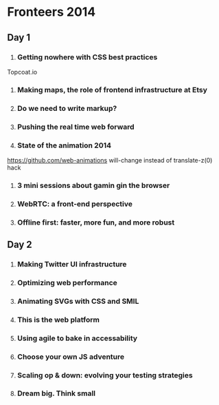 # Fronteers 2014

## Day 1
1. ### Getting nowhere with CSS best practices
Topcoat.io

1. ### Making maps, the role of frontend infrastructure at Etsy


1. ### Do we need to write markup?


1. ### Pushing the real time web forward


1. ### State of the animation 2014
https://github.com/web-animations
will-change instead of translate-z(0) hack

1. ### 3 mini sessions about gamin gin the browser


1. ### WebRTC: a front-end perspective


1. ### Offline first: faster, more fun, and more robust


## Day 2
1. ### Making Twitter UI infrastructure


1. ### Optimizing web performance


1. ### Animating SVGs with CSS and SMIL


1. ### This is the web platform


1. ### Using agile to bake in accessability


1. ### Choose your own JS adventure


1. ### Scaling op & down: evolving your testing strategies


1. ### Dream big. Think small


